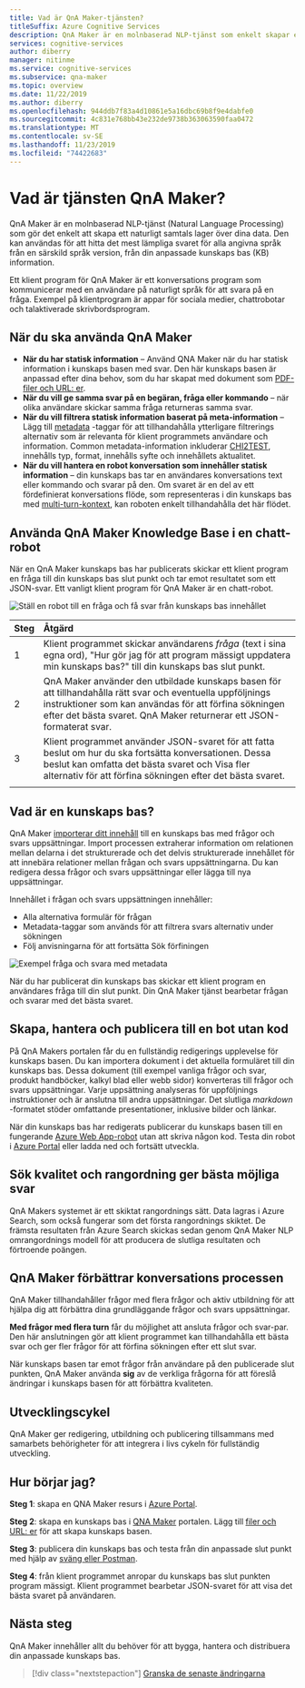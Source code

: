 ```yaml
---
title: Vad är QnA Maker-tjänsten?
titleSuffix: Azure Cognitive Services
description: QnA Maker är en molnbaserad NLP-tjänst som enkelt skapar ett naturligt samtals lager över dina data. Den kan användas för att hitta det mest lämpliga svaret för alla angivna språk från en särskild språk version, från din anpassade kunskaps bas (KB) information.
services: cognitive-services
author: diberry
manager: nitinme
ms.service: cognitive-services
ms.subservice: qna-maker
ms.topic: overview
ms.date: 11/22/2019
ms.author: diberry
ms.openlocfilehash: 944ddb7f83a4d10861e5a16dbc69b8f9e4dabfe0
ms.sourcegitcommit: 4c831e768bb43e232de9738b363063590faa0472
ms.translationtype: MT
ms.contentlocale: sv-SE
ms.lasthandoff: 11/23/2019
ms.locfileid: "74422683"
---
```

# <a name="what-is-the-qna-maker-service"></a>Vad är tjänsten QnA Maker?

QnA Maker är en molnbaserad NLP-tjänst (Natural Language Processing) som gör det enkelt att skapa ett naturligt samtals lager över dina data. Den kan användas för att hitta det mest lämpliga svaret för alla angivna språk från en särskild språk version, från din anpassade kunskaps bas (KB) information.

Ett klient program för QnA Maker är ett konversations program som kommunicerar med en användare på naturligt språk för att svara på en fråga. Exempel på klientprogram är appar för sociala medier, chattrobotar och talaktiverade skrivbordsprogram.

## <a name="when-to-use-qna-maker"></a>När du ska använda QnA Maker

* **När du har statisk information** – Använd QNA Maker när du har statisk information i kunskaps basen med svar. Den här kunskaps basen är anpassad efter dina behov, som du har skapat med dokument som [PDF-filer och URL: er](../concepts/data-sources-supported.md).
* **När du vill ge samma svar på en begäran, fråga eller kommando** – när olika användare skickar samma fråga returneras samma svar. 
* **När du vill filtrera statisk information baserat på meta-information** – Lägg till [metadata](../how-to/metadata-generateanswer-usage.md) -taggar för att tillhandahålla ytterligare filtrerings alternativ som är relevanta för klient programmets användare och information. Common metadata-information inkluderar [CHI2TEST](../how-to/chit-chat-knowledge-base.md), innehålls typ, format, innehålls syfte och innehållets aktualitet.
* **När du vill hantera en robot konversation som innehåller statisk information** – din kunskaps bas tar en användares konversations text eller kommando och svarar på den. Om svaret är en del av ett fördefinierat konversations flöde, som representeras i din kunskaps bas med [multi-turn-kontext](../how-to/multiturn-conversation.md), kan roboten enkelt tillhandahålla det här flödet.  

## <a name="use-qna-maker-knowledge-base-in-a-chat-bot"></a>Använda QnA Maker Knowledge Base i en chatt-robot

När en QnA Maker kunskaps bas har publicerats skickar ett klient program en fråga till din kunskaps bas slut punkt och tar emot resultatet som ett JSON-svar. Ett vanligt klient program för QnA Maker är en chatt-robot.

![Ställ en robot till en fråga och få svar från kunskaps bas innehållet](../media/qnamaker-overview-learnabout/bot-chat-with-qnamaker.png)

|Steg|Åtgärd|
|:--|:--|
|1|Klient programmet skickar användarens _fråga_ (text i sina egna ord), "Hur gör jag för att program mässigt uppdatera min kunskaps bas?" till din kunskaps bas slut punkt.|
|2|QnA Maker använder den utbildade kunskaps basen för att tillhandahålla rätt svar och eventuella uppföljnings instruktioner som kan användas för att förfina sökningen efter det bästa svaret. QnA Maker returnerar ett JSON-formaterat svar.|
|3|Klient programmet använder JSON-svaret för att fatta beslut om hur du ska fortsätta konversationen. Dessa beslut kan omfatta det bästa svaret och Visa fler alternativ för att förfina sökningen efter det bästa svaret. |
|||

## <a name="what-is-a-knowledge-base"></a>Vad är en kunskaps bas? 

QnA Maker [importerar ditt innehåll](../concepts/data-sources-supported.md) till en kunskaps bas med frågor och svars uppsättningar. Import processen extraherar information om relationen mellan delarna i det strukturerade och det delvis strukturerade innehållet för att innebära relationer mellan frågan och svars uppsättningarna. Du kan redigera dessa frågor och svars uppsättningar eller lägga till nya uppsättningar.  

Innehållet i frågan och svars uppsättningen innehåller:
* Alla alternativa formulär för frågan
* Metadata-taggar som används för att filtrera svars alternativ under sökningen
* Följ anvisningarna för att fortsätta Sök förfiningen

![Exempel fråga och svara med metadata](../media/qnamaker-overview-learnabout/example-question-and-answer-with-metadata.png)

När du har publicerat din kunskaps bas skickar ett klient program en användares fråga till din slut punkt. Din QnA Maker tjänst bearbetar frågan och svarar med det bästa svaret. 

## <a name="create-manage-and-publish-to-a-bot-without-code"></a>Skapa, hantera och publicera till en bot utan kod

På QnA Makers portalen får du en fullständig redigerings upplevelse för kunskaps basen. Du kan importera dokument i det aktuella formuläret till din kunskaps bas. Dessa dokument (till exempel vanliga frågor och svar, produkt handböcker, kalkyl blad eller webb sidor) konverteras till frågor och svars uppsättningar. Varje uppsättning analyseras för uppföljnings instruktioner och är anslutna till andra uppsättningar. Det slutliga _markdown_ -formatet stöder omfattande presentationer, inklusive bilder och länkar. 

När din kunskaps bas har redigerats publicerar du kunskaps basen till en fungerande [Azure Web App-robot](https://azure.microsoft.com/services/bot-service/) utan att skriva någon kod. Testa din robot i [Azure Portal](https://portal.azure.com) eller ladda ned och fortsätt utveckla. 

## <a name="search-quality-and-ranking-provides-the-best-possible-answer"></a>Sök kvalitet och rangordning ger bästa möjliga svar

QnA Makers systemet är ett skiktat rangordnings sätt. Data lagras i Azure Search, som också fungerar som det första rangordnings skiktet. De främsta resultaten från Azure Search skickas sedan genom QnA Maker NLP omrangordnings modell för att producera de slutliga resultaten och förtroende poängen.

## <a name="qna-maker-improves-the-conversation-process"></a>QnA Maker förbättrar konversations processen

QnA Maker tillhandahåller frågor med flera frågor och aktiv utbildning för att hjälpa dig att förbättra dina grundläggande frågor och svars uppsättningar. 

**Med frågor med flera turn** får du möjlighet att ansluta frågor och svar-par. Den här anslutningen gör att klient programmet kan tillhandahålla ett bästa svar och ger fler frågor för att förfina sökningen efter ett slut svar. 

När kunskaps basen tar emot frågor från användare på den publicerade slut punkten, QnA Maker använda **sig** av de verkliga frågorna för att föreslå ändringar i kunskaps basen för att förbättra kvaliteten. 

## <a name="development-lifecycle"></a>Utvecklingscykel

QnA Maker ger redigering, utbildning och publicering tillsammans med samarbets behörigheter för att integrera i livs cykeln för fullständig utveckling. 

## <a name="how-do-i-start"></a>Hur börjar jag?

**Steg 1**: skapa en QNA Maker resurs i [Azure Portal](https://portal.azure.com). 

**Steg 2**: skapa en kunskaps bas i [QNA Maker](https://www.qnamaker.ai) portalen. Lägg till [filer och URL: er](../concepts/data-sources-supported.md) för att skapa kunskaps basen.  

**Steg 3**: publicera din kunskaps bas och testa från din anpassade slut punkt med hjälp av [sväng eller Postman](../Quickstarts/get-answer-from-knowledge-base-using-url-tool.md). 

**Steg 4**: från klient programmet anropar du kunskaps bas slut punkten program mässigt. Klient programmet bearbetar JSON-svaret för att visa det bästa svaret på användaren.  

## <a name="next-steps"></a>Nästa steg
QnA Maker innehåller allt du behöver för att bygga, hantera och distribuera din anpassade kunskaps bas. 

> [!div class="nextstepaction"]
> [Granska de senaste ändringarna](../whats-new.md)
